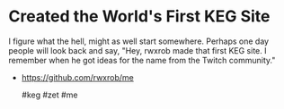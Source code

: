 # Created the World's First KEG Site

I figure what the hell, might as well start somewhere. Perhaps one day
people will look back and say, "Hey, rwxrob made that first KEG site. I
remember when he got ideas for the name from the Twitch community."

* https://github.com/rwxrob/me

    #keg #zet #me
